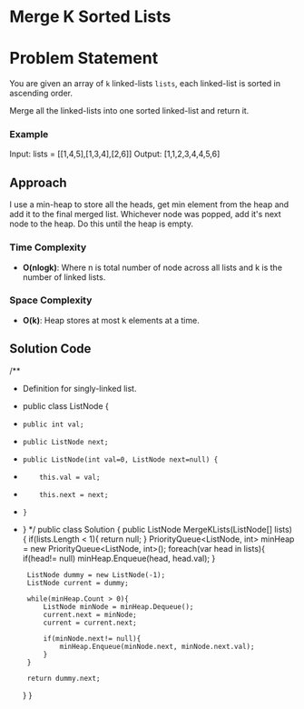 # Merge K Sorted Lists

# Problem Statement
You are given an array of `k` linked-lists `lists`, each linked-list is sorted in ascending order.

Merge all the linked-lists into one sorted linked-list and return it.
### Example
Input: lists = [[1,4,5],[1,3,4],[2,6]] Output: [1,1,2,3,4,4,5,6]

## Approach
I use a min-heap to store all the heads, get min element from the heap and add it to the final merged list. Whichever node was popped, add it's next node to the heap. Do this until the heap is empty.

### Time Complexity
- **O(nlogk)**: Where n is total number of node across all lists and k is the number of linked lists.
### Space Complexity
- **O(k)**: Heap stores at most k elements at a time.

## Solution Code
/**
 * Definition for singly-linked list.
 * public class ListNode {
 *     public int val;
 *     public ListNode next;
 *     public ListNode(int val=0, ListNode next=null) {
 *         this.val = val;
 *         this.next = next;
 *     }
 * }
 */
public class Solution {
    public ListNode MergeKLists(ListNode[] lists) {
        if(lists.Length < 1){
            return null;
        }
        PriorityQueue<ListNode, int> minHeap = new PriorityQueue<ListNode, int>();
        foreach(var head in lists){
            if(head!= null)
                minHeap.Enqueue(head, head.val);
        }

        ListNode dummy = new ListNode(-1);
        ListNode current = dummy;

        while(minHeap.Count > 0){
            ListNode minNode = minHeap.Dequeue();
            current.next = minNode;
            current = current.next;

            if(minNode.next!= null){
                minHeap.Enqueue(minNode.next, minNode.next.val);
            }
        }

        return dummy.next;
    }
}
